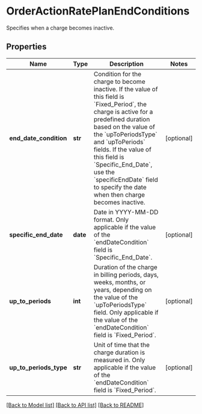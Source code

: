 # OrderActionRatePlanEndConditions

Specifies when a charge becomes inactive. 
## Properties
Name | Type | Description | Notes
------------ | ------------- | ------------- | -------------
**end_date_condition** | **str** | Condition for the charge to become inactive.  If the value of this field is &#x60;Fixed_Period&#x60;, the charge is active for a predefined duration based on the value of the &#x60;upToPeriodsType&#x60; and &#x60;upToPeriods&#x60; fields.  If the value of this field is &#x60;Specific_End_Date&#x60;, use the &#x60;specificEndDate&#x60; field to specify the date when then charge becomes inactive.  | [optional] 
**specific_end_date** | **date** | Date in YYYY-MM-DD format. Only applicable if the value of the &#x60;endDateCondition&#x60; field is &#x60;Specific_End_Date&#x60;.  | [optional] 
**up_to_periods** | **int** | Duration of the charge in billing periods, days, weeks, months, or years, depending on the value of the &#x60;upToPeriodsType&#x60; field. Only applicable if the value of the &#x60;endDateCondition&#x60; field is &#x60;Fixed_Period&#x60;.  | [optional] 
**up_to_periods_type** | **str** | Unit of time that the charge duration is measured in. Only applicable if the value of the &#x60;endDateCondition&#x60; field is &#x60;Fixed_Period&#x60;.  | [optional] 

[[Back to Model list]](../README.md#documentation-for-models) [[Back to API list]](../README.md#documentation-for-api-endpoints) [[Back to README]](../README.md)


